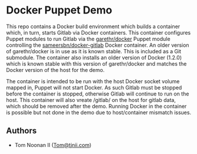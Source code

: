 Docker Puppet Demo
==================

This repo contains a Docker build environment which builds a container which, in turn, starts Gitlab via Docker containers.
This container configures Puppet modules to run Gitlab via the [garethr/docker](https://forge.puppetlabs.com/garethr/docker) Puppet module controlling the [sameersbn/docker-gitlab](https://github.com/sameersbn/docker-gitlab) Docker container.
An older version of garethr/docker is in use as it is known stable.  This is included as a Git submodule.
The container also installs an older version of Docker (1.2.0) which is known stable with this version of garethr/docker and matches the Docker version of the host for the demo.

The container is intended to be run with the host Docker socket volume mapped in, Puppet will not start Docker.
As such Gitlab must be stopped before the container is stopped, otherwise Gitlab will continue to run on the host.
This container will also vreate /gitlab/ on the host for gitlab data, which should be removed after the demo.
Running Docker in the container is possible but not done in the demo due to host/container mismatch issues.

Authors
-------

- Tom Noonan II (Tom@tjnii.com)
